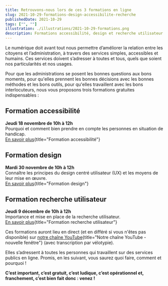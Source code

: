 ```yaml
---
title: Retrouvons-nous lors de ces 3 formations en ligne
slug: 2021-10-29-formations-design-accessibilite-recherche
publishedDate: 2021-10-29
tags: ["", ""]
illustration: ./illustrations/2021-10-29-formations.png
description: Formations accessibilité, design et recherche utilisateur dans la conception de services publics numériques
---
```


Le numérique doit avant tout nous permettre d’améliorer la relation entre les citoyens et l’administration, à travers des services simples, accessibles et humains. Ces services doivent s’adresser à toutes et tous, quels que soient nos particularités et nos usages.

Pour que les administrations se posent les bonnes questions aux bons moments, pour qu'elles prennent les bonnes décisions avec les bonnes méthodes et les bons outils, pour qu'elles travaillent avec les bons interlocuteurs, nous vous proposons trois formations gratuites indispensables :

## Formation accessibilité
**Jeudi 18 novembre de 10h à 12h**  
Pourquoi et comment bien prendre en compte les personnes en situation de handicap.  
[En savoir plus](/formations/accessibilite/){title="Formation accessibilité"}

## Formation design
**Mardi 30 novembre de 10h à 12h**  
Connaître les principes du design centré utilisateur (UX) et les moyens de leur mise en œuvre.  
[En savoir plus](/formations/design/){title="Formation design"}

## Formation recherche utilisateur
**Jeudi 9 décembre de 10h à 12h**  
Importance et mise en place de la recherche utilisateur.  
[En savoir plus](/formations/recherche-utilisateur/){title="Formation recherche utilisateur"}

Ces formations auront lieu en direct (et en différé si vous n'êtes pas disponible) sur [notre chaîne YouTube](https://www.youtube.com/c/DesignGouv){title="Notre chaîne YouTube - nouvelle fenêtre"} (avec transcription par vélotypie).

Elles s’adressent à toutes les personnes qui travaillent sur des services publics en ligne. Promis, en les suivant, vous saurez quoi faire, comment et pourquoi !

**C’est important, c’est gratuit, c’est ludique, c’est opérationnel et, franchement, c’est bien fait donc : venez !**
